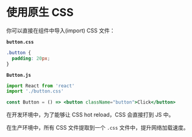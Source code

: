 # 使用原生 CSS

你可以直接在组件中导入(import) CSS 文件：

**`button.css`**

```css
.button {
  padding: 20px;
}
```

**`Button.js`**

```jsx
import React from 'react'
import './button.css'

const Button = () => <button className="button">Click</button>
```

在开发环境中，为了能够让 CSS hot reload，CSS 会直接打到 JS 中。

在生产环境中，所有 CSS 文件提取到一个 `.css` 文件中，提升网络加载速度。
